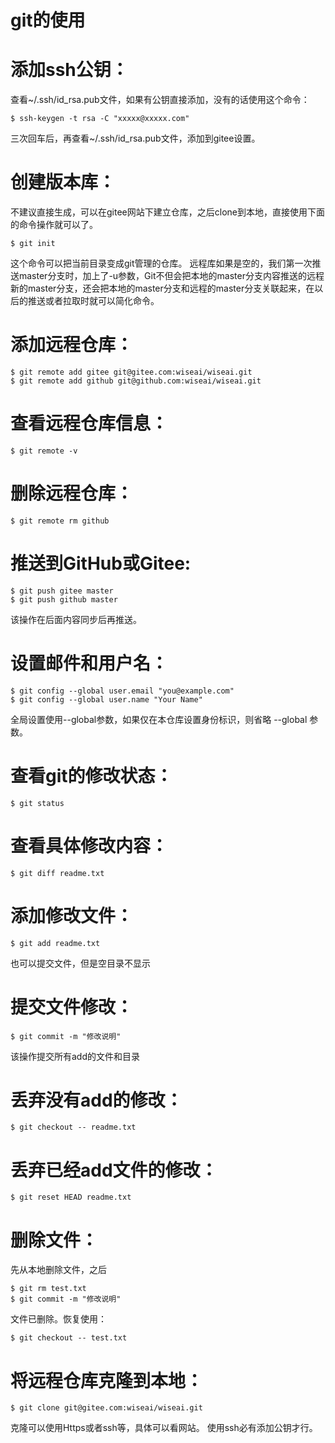 # git的使用

添加ssh公钥：
==
查看~/.ssh/id_rsa.pub文件，如果有公钥直接添加，没有的话使用这个命令：
```
$ ssh-keygen -t rsa -C "xxxxx@xxxxx.com"
```
三次回车后，再查看~/.ssh/id_rsa.pub文件，添加到gitee设置。

创建版本库：
==
不建议直接生成，可以在gitee网站下建立仓库，之后clone到本地，直接使用下面的命令操作就可以了。
```
$ git init
```
这个命令可以把当前目录变成git管理的仓库。
远程库如果是空的，我们第一次推送master分支时，加上了-u参数，Git不但会把本地的master分支内容推送的远程新的master分支，还会把本地的master分支和远程的master分支关联起来，在以后的推送或者拉取时就可以简化命令。

添加远程仓库：
==
```
$ git remote add gitee git@gitee.com:wiseai/wiseai.git
$ git remote add github git@github.com:wiseai/wiseai.git
```

查看远程仓库信息：
==
```
$ git remote -v
```

删除远程仓库：
==
```
$ git remote rm github
```

推送到GitHub或Gitee:
==
```
$ git push gitee master
$ git push github master
```
该操作在后面内容同步后再推送。

设置邮件和用户名：
==
```
$ git config --global user.email "you@example.com"
$ git config --global user.name "Your Name"
```
全局设置使用--global参数，如果仅在本仓库设置身份标识，则省略 --global 参数。

查看git的修改状态：
==
```
$ git status
```

查看具体修改内容：
==
```
$ git diff readme.txt
```

添加修改文件：
==
```
$ git add readme.txt
```
也可以提交文件，但是空目录不显示

提交文件修改：
==

```
$ git commit -m "修改说明"
```
该操作提交所有add的文件和目录

丢弃没有add的修改：
==
```
$ git checkout -- readme.txt
```

丢弃已经add文件的修改：
==
```
$ git reset HEAD readme.txt
```

删除文件：
==
先从本地删除文件，之后
```
$ git rm test.txt
$ git commit -m "修改说明"
```
文件已删除。恢复使用：
```
$ git checkout -- test.txt
```

将远程仓库克隆到本地：
==
```
$ git clone git@gitee.com:wiseai/wiseai.git
```
克隆可以使用Https或者ssh等，具体可以看网站。
使用ssh必有添加公钥才行。